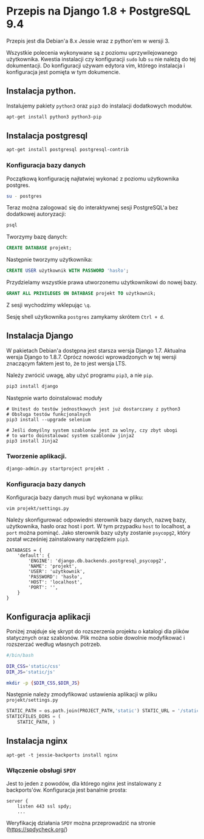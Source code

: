 # Przepis na Django 1.8 + PostgreSQL 9.4

Przepis jest dla Debian'a 8.x Jessie wraz z python'em w wersji 3.

Wszystkie polecenia wykonywane są z poziomu uprzywilejowanego użytkownika. Kwestia instalacji czy konfiguracji `sudo` lub `su` nie należą do tej dokumentacji. Do konfiguracji używam edytora vim, którego instalacja i konfiguracja jest pomięta w tym dokumencie.

## Instalacja python.

Instalujemy pakiety `python3` oraz `pip3` do instalacji dodatkowych modułów.

```sh
apt-get install python3 python3-pip
```

## Instalacja postgresql

```sh
apt-get install postgresql postgresql-contrib
```

### Konfiguracja bazy danych

Początkową konfigurację najłatwiej wykonać z poziomu użytkownika postgres.

```sh
su - postgres
```

Teraz można zalogować się do interaktywnej sesji PostgreSQL'a bez dodatkowej autoryzacji:
```sh
psql
```

Tworzymy bazę danych:
```sql
CREATE DATABASE projekt;
```

Następnie tworzymy użytkownika:
```sql
CREATE USER użytkownik WITH PASSWORD 'hasło';
```

Przydzielamy wszystkie prawa utworzonemu użytkownikowi do nowej bazy.
```sql
GRANT ALL PRIVILEGES ON DATABASE projekt TO użytkownik;
```

Z sesji wychodzimy wklepując `\q`.

Sesję shell użytkownika `postgres` zamykamy skrótem `Ctrl + d`.

## Instalacja Django

W pakietach Debian'a dostępna jest starsza wersja Django 1.7. Aktualna wersja Django to 1.8.7. Oprócz nowości wprowadzonych w tej wersji znaczącym faktem jest to, że to jest wersja LTS.

Należy zwrócić uwagę, aby użyć programu `pip3`, a nie `pip`.

```sh
pip3 install django
```
Następnie warto doinstalować moduły
```
# Unitest do testów jednostkowych jest już dostarczany z python3
# Obsługa testów funkcjonalnych
pip3 install --upgrade selenium

# Jeśli domyślny system szablonów jest za wolny, czy zbyt ubogi
# to warto doinstalować system szablonów jinja2
pip3 install Jinja2
```
### Tworzenie aplikacji.

```sh
django-admin.py startproject projekt .
```

### Konfiguracja bazy danych

Konfiguracja bazy danych musi być wykonana w pliku:
```
vim projekt/settings.py
```

Należy skonfigurować odpowiedni sterownik bazy danych, nazwę bazy, użytkownika, hasło oraz host i port. W tym przypadku `host` to localhost, a `port` można pominąć. Jako sterownik bazy użyty zostanie `psycopg2`, który został wcześniej zainstalowany narzędziem `pip3`.
```
DATABASES = {
    'default': {
        'ENGINE': 'django.db.backends.postgresql_psycopg2',
        'NAME': 'projekt',
        'USER': 'użytkownik',
        'PASSWORD': 'hasło',
        'HOST': 'localhost',
        'PORT': '',
    }
}
```

## Konfiguracja aplikacji

Poniżej znajduje się skrypt do rozszerzenia projektu o katalogi dla plików statycznych oraz szablonów. Plik można sobie dowolnie modyfikować i rozszerzać według własnych potrzeb.

```sh
#/bin/bash

DIR_CSS='static/css'
DIR_JS='static/js'

mkdir -p {$DIR_CSS,$DIR_JS}

```

Następnie należy zmodyfikować ustawienia aplikacji w pliku `projekt/settings.py`
```python
STATIC_PATH = os.path.join(PROJECT_PATH,'static') STATIC_URL = '/static/'
STATICFILES_DIRS = (
	STATIC_PATH, )
```

## Instalacja nginx

```
apt-get -t jessie-backports install nginx
```

### Włączenie obsługi `SPDY`

Jest to jeden z powodów, dla którego nginx jest instalowany z backports'ów.
Konfiguracja jest banalnie prosta:
```
server {
    listen 443 ssl spdy;
    ...
```
Weryfikację działania `SPDY` można przeprowadzić na stronie (https://spdycheck.org/)

